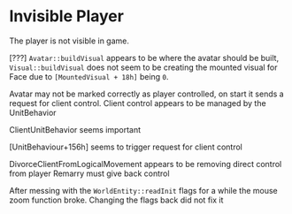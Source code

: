 # Invisible Player

The player is not visible in game.

[???] `Avatar::buildVisual` appears to be where the avatar should be built, `Visual::buildVisual` 
does not seem to be creating the mounted visual for Face due to 
`[MountedVisual + 18h]` being `0`.

Avatar may not be marked correctly as player controlled,
on start it sends a request for client control.
Client control appears to be managed by the UnitBehavior

ClientUnitBehavior seems important

[UnitBehaviour+156h] seems to trigger request for client control

DivorceClientFromLogicalMovement appears to be removing direct control from player
Remarry must give back control

After messing with the `WorldEntity::readInit` flags for a while the mouse zoom function broke.
Changing the flags back did not fix it